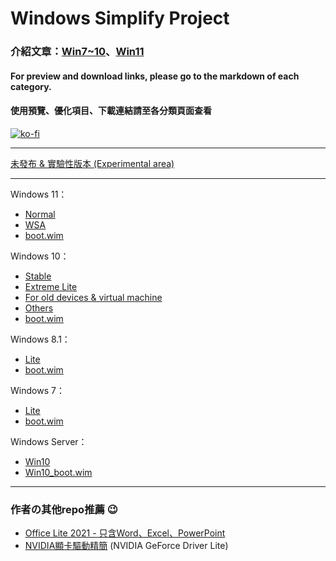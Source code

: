 # Windows Simplify Project

### 介紹文章：[Win7~10](https://home.gamer.com.tw/artwork.php?sn=4971603)、[Win11](https://home.gamer.com.tw/artwork.php?sn=5193340)

#### For preview and download links, please go to the markdown of each category.

#### 使用預覽、優化項目、下載連結請至各分類頁面查看

[![ko-fi](https://ko-fi.com/img/githubbutton_sm.svg)](https://ko-fi.com/P5P4D2451)

----

[未發布 & 實驗性版本 (Experimental area)](/experimental)

----

Windows 11：
- [Normal](/11)
- [WSA](/11/wsa.md)
- [boot.wim](/11/boot.md)

Windows 10：
- [Stable](/10)
- [Extreme Lite](/10/extreme.md)
- [For old devices & virtual machine](/10/old_device.md)
- [Others](/10/others.md)
- [boot.wim](/10/boot.md)

Windows 8.1：
- [Lite](/8.1)
- [boot.wim](/8.1/boot.md)

Windows 7：
- [Lite](/7)
- [boot.wim](/7/boot.md)

Windows Server：
- [Win10](/server)
- [Win10_boot.wim](/server/w10_boot.md)

----

### 作者の其他repo推薦 😉
- [Office Lite 2021 - 只含Word、Excel、PowerPoint](https://github.com/WhatTheBlock/Office-Lite)
- [NVIDIA顯卡驅動精簡](https://github.com/WhatTheBlock/GeForce-Driver-Lite) (NVIDIA GeForce Driver Lite)
